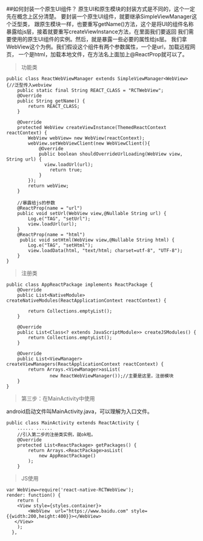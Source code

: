 ##如何封装一个原生UI组件？
原生UI和原生模块的封装方式是不同的，这个一定先在概念上区分清楚。
要封装一个原生UI组件，就要继承SimpleViewManager这个泛型类，
跟原生模块一样，也要重写getName()方法，这个是将UI的组件名称
暴露给js层，接着就要重写createViewInstance方法，在里面我们要返回
我们需要使用的原生UI组件的实例。然后，就是暴露一些必要的属性给js层。
我们拿WebView这个为例。我们假设这个组件有两个参数属性，一个是url，加载远程网页，
一个是html，加载本地文件，在方法名上面加上@ReactProp就可以了。

>功能类

```
public class ReactWebViewManager extends SimpleViewManager<WebView> {//泛型传入webview
    public static final String REACT_CLASS = "RCTWebView";
    @Override
    public String getName() {
        return REACT_CLASS;
    }

    @Override
    protected WebView createViewInstance(ThemedReactContext reactContext) {
        WebView webView= new WebView(reactContext);
        webView.setWebViewClient(new WebViewClient(){
            @Override
            public boolean shouldOverrideUrlLoading(WebView view, String url) {
              view.loadUrl(url);
                return true;
            }
        });
        return webView;
    }

    //暴露给js的参数
    @ReactProp(name = "url")
    public void setUrl(WebView view,@Nullable String url) {
        Log.e("TAG", "setUrl");
        view.loadUrl(url);
    }
    @ReactProp(name = "html")
     public void setHtml(WebView view,@Nullable String html) {
        Log.e("TAG", "setHtml");
        view.loadData(html, "text/html; charset=utf-8", "UTF-8");
    }
}
```

>注册类

```
public class AppReactPackage implements ReactPackage {
    @Override
    public List<NativeModule> createNativeModules(ReactApplicationContext reactContext) {

        return Collections.emptyList();
    }

    @Override
    public List<Class<? extends JavaScriptModule>> createJSModules() {
        return Collections.emptyList();
    }

    @Override
    public List<ViewManager> createViewManagers(ReactApplicationContext reactContext) {
        return Arrays.<ViewManager>asList(
                new ReactWebViewManager());//主要是这里，注册模块
    }
}
```

>第三步：在MainActivity中使用

android启动文件叫MainActivity.java，可以理解为入口文件。

```
public class MainActivity extends ReactActivity {
    ...... ......
    //引入第二步的注册类实例，就ok啦。
    @Override
    protected List<ReactPackage> getPackages() {
        return Arrays.<ReactPackage>asList(
            new AppReactPackage()
        );
    }
```

>JS使用

```
var WebView=require('react-native-RCTWebView');
render: function() {
    return (
    <View style={styles.container}>
        <WebView  url="https://www.baidu.com" style={{width:200,height:400}}></WebView>
   </View>
    );
  },
```



